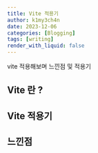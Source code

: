 ```yaml
---
title: Vite 적용기
author: k1my3ch4n
date: 2023-12-06
categories: [Blogging]
tags: [writing]
render_with_liquid: false
---
```


vite 적용해보며 느낀점 및 적용기

## Vite 란 ?

## Vite 적용기

## 느낀점

